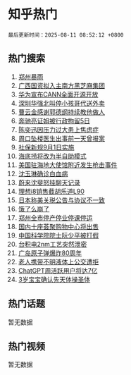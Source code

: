 # 知乎热门

`最后更新时间：2025-08-11 08:52:12 +0800`

## 热门搜索

1. [郑州暴雨](https://www.zhihu.com/search?q=%E9%83%91%E5%B7%9E%E6%9A%B4%E9%9B%A8)
1. [广西国资拟入主南方黑芝麻集团](https://www.zhihu.com/search?q=%E5%B9%BF%E8%A5%BF%E5%9B%BD%E8%B5%84%E6%8B%9F%E5%85%A5%E4%B8%BB%E5%8D%97%E6%96%B9%E9%BB%91%E8%8A%9D%E9%BA%BB%E9%9B%86%E5%9B%A2)
1. [华为宣布CANN全面开源开放](https://www.zhihu.com/search?q=%E5%8D%8E%E4%B8%BA%E5%AE%A3%E5%B8%83CANN%E5%85%A8%E9%9D%A2%E5%BC%80%E6%BA%90%E5%BC%80%E6%94%BE)
1. [深圳华强北叫停小孩哥代送外卖](https://www.zhihu.com/search?q=%E6%B7%B1%E5%9C%B3%E5%8D%8E%E5%BC%BA%E5%8C%97%E5%8F%AB%E5%81%9C%E5%B0%8F%E5%AD%A9%E5%93%A5%E4%BB%A3%E9%80%81%E5%A4%96%E5%8D%96)
1. [曹云金感谢郭德纲持续教他做人](https://www.zhihu.com/search?q=%E6%9B%B9%E4%BA%91%E9%87%91%E6%84%9F%E8%B0%A2%E9%83%AD%E5%BE%B7%E7%BA%B2%E6%8C%81%E7%BB%AD%E6%95%99%E4%BB%96%E5%81%9A%E4%BA%BA)
1. [奔驰亮证姐被行政拘留5日](https://www.zhihu.com/search?q=%E5%A5%94%E9%A9%B0%E4%BA%AE%E8%AF%81%E5%A7%90%E8%A2%AB%E8%A1%8C%E6%94%BF%E6%8B%98%E7%95%995%E6%97%A5)
1. [陈奕迅因压力过大患上焦虑症](https://www.zhihu.com/search?q=%E9%99%88%E5%A5%95%E8%BF%85%E5%9B%A0%E5%8E%8B%E5%8A%9B%E8%BF%87%E5%A4%A7%E6%82%A3%E4%B8%8A%E7%84%A6%E8%99%91%E7%97%87)
1. [周口坠楼医生出事前一天曾报案](https://www.zhihu.com/search?q=%E5%91%A8%E5%8F%A3%E5%9D%A0%E6%A5%BC%E5%8C%BB%E7%94%9F%E5%87%BA%E4%BA%8B%E5%89%8D%E4%B8%80%E5%A4%A9%E6%9B%BE%E6%8A%A5%E6%A1%88)
1. [社保新规9月1日实施](https://www.zhihu.com/search?q=%E7%A4%BE%E4%BF%9D%E6%96%B0%E8%A7%849%E6%9C%881%E6%97%A5%E5%AE%9E%E6%96%BD)
1. [海底捞将改为半自助模式](https://www.zhihu.com/search?q=%E6%B5%B7%E5%BA%95%E6%8D%9E%E5%B0%86%E6%94%B9%E4%B8%BA%E5%8D%8A%E8%87%AA%E5%8A%A9%E6%A8%A1%E5%BC%8F)
1. [美国驻海地大使馆附近发生枪击事件](https://www.zhihu.com/search?q=%E7%BE%8E%E5%9B%BD%E9%A9%BB%E6%B5%B7%E5%9C%B0%E5%A4%A7%E4%BD%BF%E9%A6%86%E9%99%84%E8%BF%91%E5%8F%91%E7%94%9F%E6%9E%AA%E5%87%BB%E4%BA%8B%E4%BB%B6)
1. [沈玉琳确诊白血病](https://www.zhihu.com/search?q=%E6%B2%88%E7%8E%89%E7%90%B3%E7%A1%AE%E8%AF%8A%E7%99%BD%E8%A1%80%E7%97%85)
1. [蔚来沈斐怒挂聊天记录](https://www.zhihu.com/search?q=%E8%94%9A%E6%9D%A5%E6%B2%88%E6%96%90%E6%80%92%E6%8C%82%E8%81%8A%E5%A4%A9%E8%AE%B0%E5%BD%95)
1. [理想i8销售截胡乐道L90](https://www.zhihu.com/search?q=%E7%90%86%E6%83%B3i8%E9%94%80%E5%94%AE%E6%88%AA%E8%83%A1%E4%B9%90%E9%81%93L90)
1. [日本称美关税公告与协议不一致](https://www.zhihu.com/search?q=%E6%97%A5%E6%9C%AC%E7%A7%B0%E7%BE%8E%E5%85%B3%E7%A8%8E%E5%85%AC%E5%91%8A%E4%B8%8E%E5%8D%8F%E8%AE%AE%E4%B8%8D%E4%B8%80%E8%87%B4)
1. [饿了么崩了](https://www.zhihu.com/search?q=%E9%A5%BF%E4%BA%86%E4%B9%88%E5%B4%A9%E4%BA%86)
1. [郑州全市停产停业停课停运](https://www.zhihu.com/search?q=%E9%83%91%E5%B7%9E%E5%85%A8%E5%B8%82%E5%81%9C%E4%BA%A7%E5%81%9C%E4%B8%9A%E5%81%9C%E8%AF%BE%E5%81%9C%E8%BF%90)
1. [国内十座荟聚购物中心将出售](https://www.zhihu.com/search?q=%E5%9B%BD%E5%86%85%E5%8D%81%E5%BA%A7%E8%8D%9F%E8%81%9A%E8%B4%AD%E7%89%A9%E4%B8%AD%E5%BF%83%E5%B0%86%E5%87%BA%E5%94%AE)
1. [中国科学院院士阮少平被打假](https://www.zhihu.com/search?q=%E4%B8%AD%E5%9B%BD%E7%A7%91%E5%AD%A6%E9%99%A2%E9%99%A2%E5%A3%AB%E9%98%AE%E5%B0%91%E5%B9%B3%E8%A2%AB%E6%89%93%E5%81%87)
1. [台积电2nm工艺突然泄密](https://www.zhihu.com/search?q=%E5%8F%B0%E7%A7%AF%E7%94%B52nm%E5%B7%A5%E8%89%BA%E7%AA%81%E7%84%B6%E6%B3%84%E5%AF%86)
1. [广岛原子弹爆炸80周年](https://www.zhihu.com/search?q=%E5%B9%BF%E5%B2%9B%E5%8E%9F%E5%AD%90%E5%BC%B9%E7%88%86%E7%82%B880%E5%91%A8%E5%B9%B4)
1. [老人携带不明液体上公交遭拒](https://www.zhihu.com/search?q=%E8%80%81%E4%BA%BA%E6%90%BA%E5%B8%A6%E4%B8%8D%E6%98%8E%E6%B6%B2%E4%BD%93%E4%B8%8A%E5%85%AC%E4%BA%A4%E9%81%AD%E6%8B%92)
1. [ChatGPT周活跃用户将达7亿](https://www.zhihu.com/search?q=ChatGPT%E5%91%A8%E6%B4%BB%E8%B7%83%E7%94%A8%E6%88%B7%E5%B0%86%E8%BE%BE7%E4%BA%BF)
1. [3岁宝宝确认先天体操圣体](https://www.zhihu.com/search?q=3%E5%B2%81%E5%AE%9D%E5%AE%9D%E7%A1%AE%E8%AE%A4%E5%85%88%E5%A4%A9%E4%BD%93%E6%93%8D%E5%9C%A3%E4%BD%93)

## 热门话题

暂无数据

## 热门视频

暂无数据